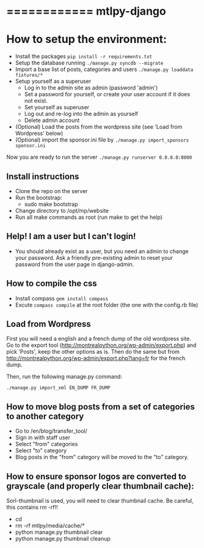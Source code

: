 ============
mtlpy-django
============

# How to setup the environment:

- Install the packages `pip install -r requirements.txt`
- Setup the database  running `./manage.py syncdb --migrate`
- Import a base list of posts, categories and users `./manage.py loaddata fixtures/*`
- Setup yourself as a superuser
    - Log in to the admin site as admin (password 'admin')
    - Set a password for yourself, or create your user account if it does not exist.
    - Set yourself as superuser
    - Log out and re-log into the admin as yourself
    - Delete admin account
- (Optional) Load the posts from the wordpress site (see 'Load from Wordpress' below)
- (Optional) import the sponsor.ini file by `./manage.py import_sponsors sponsor.ini`

Now you are ready to run the server `./manage.py runserver 0.0.0.0:8000`

Install instructions
--------------------

- Clone the repo on the server
- Run the bootstrap:
    - sudo make bootstrap
- Change directory to /opt/mp/website
- Run all make commands as root (run make to get the help)

Help! I am a user but I can't login!
------------------------------------

- You should already exist as a user, but you need an admin to change your password. Ask a friendly pre-existing admin to reset your password from the user page in django-admin.

How to compile the css
----------------------

- Install compass `gem install compass`
- Excute `compass compile` at the root folder (the one with the config.rb file)

Load from Wordpress
-------------------

First you will need a english and a french dump of the old wordpress site. Go to the export tool (http://montrealpython.org/wp-admin/export.php) and pick 'Posts', keep the other options as is. Then do the same but from http://montrealpython.org/wp-admin/export.php?lang=fr for the french dump.

Then, run the following manage.py command:

    ./manage.py import_xml EN_DUMP FR_DUMP

How to move blog posts from a set of categories to another category
-------------------------------------------------------------------

- Go to /en/blog/transfer_tool/
- Sign in with staff user
- Select "from" categories
- Select "to" category
- Blog posts in the "from" category will be moved to the "to" category.

How to ensure sponsor logos are converted to grayscale (and properly clear thumbnail cache):
--------------------------------------------------------------------------------------------

Sorl-thumbnail is used, you will need to clear thumbnail cache. Be careful, this contains rm -rf!!

- cd <website root>
- rm -rf mtlpy/media/cache/*
- python manage.py thumbnail clear
- python manage.py thumbnail cleanup
